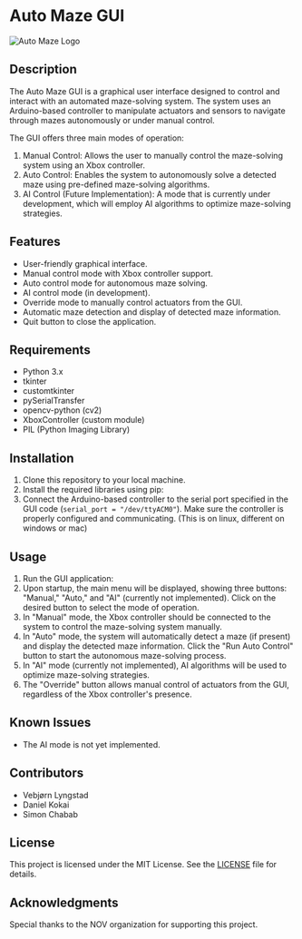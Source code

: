 # Auto Maze GUI

![Auto Maze Logo](/path/to/logo.png)

## Description

The Auto Maze GUI is a graphical user interface designed to control and interact with an automated maze-solving system. The system uses an Arduino-based controller to manipulate actuators and sensors to navigate through mazes autonomously or under manual control.

The GUI offers three main modes of operation:
1. Manual Control: Allows the user to manually control the maze-solving system using an Xbox controller.
2. Auto Control: Enables the system to autonomously solve a detected maze using pre-defined maze-solving algorithms.
3. AI Control (Future Implementation): A mode that is currently under development, which will employ AI algorithms to optimize maze-solving strategies.

## Features

- User-friendly graphical interface.
- Manual control mode with Xbox controller support.
- Auto control mode for autonomous maze solving.
- AI control mode (in development).
- Override mode to manually control actuators from the GUI.
- Automatic maze detection and display of detected maze information.
- Quit button to close the application.

## Requirements

- Python 3.x
- tkinter
- customtkinter
- pySerialTransfer
- opencv-python (cv2)
- XboxController (custom module)
- PIL (Python Imaging Library)

## Installation

1. Clone this repository to your local machine.
2. Install the required libraries using pip:
3. Connect the Arduino-based controller to the serial port specified in the GUI code (`serial_port = "/dev/ttyACM0"`). Make sure the controller is properly configured and communicating. (This is on linux, different on windows or mac)

## Usage

1. Run the GUI application:
2. Upon startup, the main menu will be displayed, showing three buttons: "Manual," "Auto," and "AI" (currently not implemented). Click on the desired button to select the mode of operation.
3. In "Manual" mode, the Xbox controller should be connected to the system to control the maze-solving system manually.
4. In "Auto" mode, the system will automatically detect a maze (if present) and display the detected maze information. Click the "Run Auto Control" button to start the autonomous maze-solving process.
5. In "AI" mode (currently not implemented), AI algorithms will be used to optimize maze-solving strategies.
6. The "Override" button allows manual control of actuators from the GUI, regardless of the Xbox controller's presence.

## Known Issues

- The AI mode is not yet implemented.

## Contributors

- Vebjørn Lyngstad
- Daniel Kokai
- Simon Chabab

## License

This project is licensed under the MIT License. See the [LICENSE](/path/to/LICENSE) file for details.

## Acknowledgments

Special thanks to the NOV organization for supporting this project.
